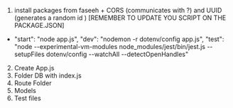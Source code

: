 1. install packages from faseeh + CORS (communicates with ?) and UUID (generates a random id )
[REMEMBER TO UPDATE YOU SCRIPT ON THE PACKAGE.JSON]
 - "start": "node app.js",
    "dev": "nodemon -r dotenv/config app.js",
    "test": "node --experimental-vm-modules node_modules/jest/bin/jest.js --setupFiles dotenv/config --watchAll --detectOpenHandles"
2. Create App.js
3. Folder DB with index.js
4. Route Folder
5. Models
6. Test files
